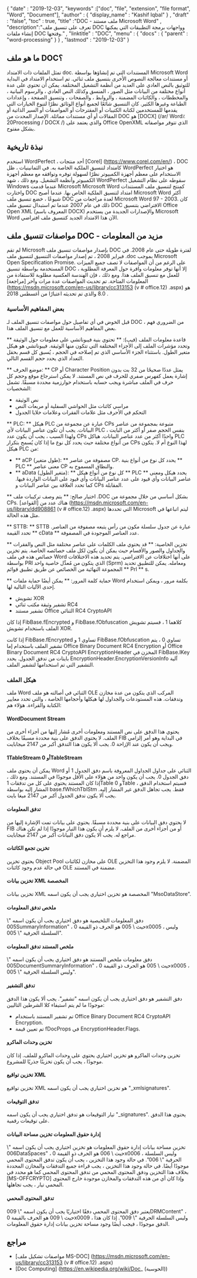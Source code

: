 {
  "date" : "2019-12-03",
  "keywords" :["doc", "file", "extension", "file format", "Word", "Document"],
  "author" : {
    "display_name" : "Kashif Iqbal"
} ,
  "draft" : "false",
  "toc" : true,
  "title" :"DOC - ملف مستند Microsoft Word" ,
  "description":"تعرف على تنسيق ملف DOC وواجهات برمجة التطبيقات التي يمكنها إنشاء ملفات DOC وفتحها." ,
  "linktitle" : "DOC",
  "menu" : {
    "docs" : {
      "parent" : "word-processing"
}
} ,
  "lastmod" : "2019-12-03"
}

## ما هو ملف DOC؟

تمثل الملفات ذات الامتداد doc. المستندات التي تم إنشاؤها بواسطة Microsoft Word أو مستندات معالجة النصوص الأخرى بتنسيق ملف ثنائي. تم استخدام الامتداد في البداية للتوثيق بالنص العادي على العديد من أنظمة التشغيل المختلفة. يمكن أن تحتوي على عدة أنواع مختلفة من البيانات مثل الصور ، المنسق وكذلك النص العادي ، والرسوم البيانية ، والمخططات ، والكائنات المضمنة ، والروابط ، والصفحات ، وتنسيق الصفحة ، وإعدادات الطباعة وغيرها الكثير. كان التنسيق شائعًا لجميع أنواع الوثائق نظرًا لتنوع الخيارات التي يقدمها للمستخدمين لكتابة الكتيبات أو المقترحات أو المواصفات أو السير الذاتية أو المقالات أو أي مستندات مماثلة. الإصدار المحدث من DOC هو [DOCX] (/ar/ Word٪ 20Processing / DOCX /) والذي يعتمد على Office OpenXML الذي تتوفر مواصفاته بشكل مفتوح.

## نبذة تاريخية ##

استخدم WordPerfect ، أحد منتجات [Corel] (https://www.corel.com/en/) ، DOC كامتداد لتنسيق الملكية الخاصة به. في الثمانينيات ، ظل WordPerfect هو اختيار الاستخدام على معظم أجهزة الكمبيوتر نظرًا لسهولة توفره وتوافقه مع معظم أجهزة الكمبيوتر وأنظمة التشغيل. ومع ذلك ، شهد WordPerfect سقوطه على نظام التشغيل Windows عندما قدمت Microsoft Microsoft Word كمنتج لتنسيق ملف المستندات واختارت DOC امتداد لتنسيق الملكية الخاص بها. عندما أصبح Microsoft Word أكثر شيوعًا ، خضع تنسيق ملف DOC لعدة مراجعات من Microsoft Word 97 - 2003. كان ذلك في عام 2007 عندما تم استبدال تنسيق ملف DOC الافتراضي بتنسيق Office Open XML (المعروف باسم DOCX) والإصدارات الجديدة من يستخدم Microsoft Word الآن هذا الامتداد الجديد كتنسيق ملف افتراضي.

## مواصفات تنسيق ملف DOC - مزيد من المعلومات

لم تقم Microsoft بإصدار مواصفات تنسيق ملف DOC لفترة طويلة حتى عام 2008. في فبراير 2008 ، تم إصدار مواصفات التنسيق لتنسيق ملف .doc بموجب Microsoft Open Specification Promise. على الرغم من أن المواصفات لا تصف جميع الميزات المستخدمة بواسطة تنسيق DOC ، إلا أنها توفر معلومات وافرة حول المعرفة المطلوبة للعمل مع تنسيق الملف هذا. ومع ذلك ، فإن الهندسة العكسية مطلوبة للاستفادة من المعلومات المتاحة. تم تحديث المواصفات عدة مرات وآخر [مراجعة] (https://msdn.microsoft.com/en-us/library/cc313153 (v # office.12) .aspx) هو 8.0 والذي تم تحديثه اعتبارًا من أغسطس 2018 .

### بعض المفاهيم الأساسية ###

قبل الخوض في أي تفاصيل حول مواصفات تنسيق الملف لـ DOC ، من الضروري فهم بعض المفاهيم الأساسية للعمل مع تنسيق الملف هذا.

** قاعدة معلومات الملف (فيب): ** تحتوي بنية فيبوناتشي على معلومات حول الوثيقة وتحدد مؤشرات الملف إلى الأجزاء المختلفة التي تتكون منها الوثيقة.
فيبوناتشي هو هيكل متغير الطول. باستثناء الجزء الأساسي الذي تم إصلاحه في الحجم ، يُسبق كل قسم بحقل التعداد الذي يحدد حجم القسم التالي.

** موضع الحرف: ** CP أو Character Position يمثل عددًا صحيحًا من 32 بت بدون إشارة يعمل كفهرس صفري للحرف في نص المستند. لا يمكن استرجاع موقع وحجم كل حرف في الملف مباشرة ويجب حسابه باستخدام خوارزمية محددة مسبقًا. تشمل الشخصيات:

* نص الوثيقة
* مراسي كائنات مثل الحواشي السفلية أو مربعات النص
* التحكم في الأحرف مثل علامات الفقرات وعلامات خلايا الجدول

** PLC: ** هيكل PLC عبارة عن مجموعة من CPs متبوعة بمجموعة من عناصر البيانات. يجب أن تكون عناصر البيانات لأي PLC بنفس الحجم صفر أو أكثر من البايت ، ولهذا السبب ، يجب أن يكون عدد CPs واحدًا أكثر من عدد عناصر البيانات. هياكل PLC من أنواع مختلفة حيث يحدد كل نوع ما إذا كان يُسمح بتكرار CPs لهذا النوع أم لا. يتكون هيكل PLC من:

* ** aCP (طول متغير): ** مصفوفة من عناصر CP. يحدد كل نوع من أنواع بنية ** PLC ** معنى عناصر CP والنطاق المسموح به.
* ** aData (متغير الطول): ** كل نوع من أنواع هيكل ** PLC ** يحدد هيكل ومعنى عناصر البيانات وأي قيود على عدد عناصر البيانات وأي قيود على البيانات الواردة فيها. كما تحدد العلاقة بين عناصر البيانات و CPs المقابلة.

** اختيار صالح: ** يتم وصف تركيبات ملف .DOC بشكل أساسي من خلال مجموعة من CPs. هناك عدد من [القواعد] (https://msdn.microsoft.com/en-us/library/dd908861 (v # office.12) .aspx) التي تحددها Microsoft ليتم اتباعها في مثل هذه الحالة.

** STTB: ** STTB عبارة عن جدول سلسلة مكون من رأس يتبعه مصفوفة من العناصر. تحدد القيمة ** cData ** عدد العناصر الموجودة في المصفوفة.

** تخزين الخاصية: ** قد يحتوي ملف الكلمات على عناصر مختلفة مثل النص والفقرات والجداول والصور والأقسام حيث يمكن أن يكون لكل ملف خصائصه الخاصة. يتم تخزين خصائص هذه في ملف Word على أنها اختلافات عن الافتراضي. يتم تحديد هذه الاختلافات بواسطة PRl الذي يتكون من مُعدِّل خاصية واحد (Sprm) ومعامله. يمكن للتطبيق تحديد المجموعة النهائية من الخصائص عن طريق تطبيق قوائم ** Prl ** s.

** حماية كلمة المرور: ** يمكن أيضًا حماية ملفات Word بكلمة مرور ، ويمكن استخدام إحدى الآليات التالية لها.

* تشويش XOR
* تشفير وثيقة مكتب ثنائي RC4
* تشفير مستند Office الثنائي RC4 CryptoAPI

إذا كان FibBase.fEncrypted و FibBase.fObfuscation كلاهما 1 ، فسيتم تشويش الملف باستخدام تشويش XOR.

إذا كانت FibBase.fEncrypted تساوي 1 و FibBase.fObfuscation تساوي 0 ، يتم تشفير الملف باستخدام إما Office Binary Document RC4 Encryption أو Office Binary Document RC4 CryptoAPI EncryptionHeader المخزن في FibBase.lKey بايتات من تدفق الجدول. يحدد EncryptionHeader.EncryptionVersionInfo آلية التشفير التي تم استخدامها لتشفير الملف.

### هيكل الملف ###

ملف Word الثنائي في أصالته هو ملف OLE المركب الذي يتكون من عدة مخازن وتدفقات. هذه المستودعات والجداول لها هيكلها وأحجامها الخاصة ، والتي تحدد معايير الكتابة والقراءة. هؤلاء هم:

#### WordDocument Stream ####

يحتوي هذا الدفق على نص المستند ومعلومات أخرى مُشار إليها من أجزاء أخرى من الملف. لا يحتوي الدفق على بنية محددة مسبقًا بخلاف FIB في البداية وهو أمر إلزامي ويجب أن يكون عند الإزاحة 0. يجب ألا يكون هذا التدفق أكبر من 2147 ميجابايت.

#### 1TableStream أو 0TableStream ####

يمكن أن يحتوي ملف Word الثنائي على جداول الجداول المعروفة باسم دفق الجدول 1 أو دفق الجدول 0. يجب أن يكون واحد من هؤلاء على الأقل موجودًا في المستند. ومع ذلك ، إذا كان المستند يحتوي على كل من تدفقات 1Table و 0Table ، فسيتم استخدام الدفق المشار إليه بواسطة base.fWhichTblStm فقط. يجب تجاهل الدفق غير المشار إليه.
يجب ألا يكون تدفق الجدول أكبر من 2147 ميغا بايت.

#### تدفق المعلومات ####

لا يحتوي دفق البيانات على بنية محددة مسبقًا. يحتوي على بيانات تمت الإشارة إليها من FIB أو من أجزاء أخرى من الملف. لا يلزم أن يكون هذا التيار موجودًا إذا لم تكن هناك مراجع له. يجب ألا يكون دفق البيانات أكبر من 2147 ميجابايت.

#### تخزين تجمع الكائنات ####

يحتوي تخزين Object Pool على مخازن لكائنات OLE المضمنة. لا يلزم وجود هذا التخزين في حالة عدم وجود كائنات OLE مضمنة في المستند.

#### تخزين بيانات XML المخصصة ####

تخزين بيانات XML المخصصة هو تخزين اختياري يجب أن يكون اسمه "MsoDataStore".

#### ملخص تدفق المعلومات ####

دفق المعلومات التلخيصية هو دفق اختياري يجب أن يكون اسمه "\ 005SummaryInformation" ، حيث \ 005 هو الحرف ذو القيمة 0x0005 ، وليس السلسلة الحرفية "\ 005".

#### ملخص المستند تدفق المعلومات ####

دفق معلومات ملخص المستند هو دفق اختياري يجب أن يكون اسمه "\ 005DocumentSummaryInformation" ، حيث \ 005 هو الحرف ذو القيمة 0x0005 ، وليس السلسلة الحرفية "\ 005".

#### تدفق التشفير ####

دفق التشفير هو دفق اختياري يجب أن يكون اسمه "تشفير". يجب ألا يكون هذا الدفق موجودًا ما لم يتم استيفاء كلا الشرطين التاليين:

* تم تشفير المستند باستخدام Office Binary Document RC4 CryptoAPI Encryption.
* تم تعيين قيمة fDocProps في EncryptionHeader.Flags.

#### تخزين وحدات الماكرو ####

تخزين وحدات الماكرو هو تخزين اختياري يحتوي على وحدات الماكرو للملف. إذا كان موجودًا ، يجب أن يكون تخزينًا جذريًا للمشروع.

#### تخزين تواقيع XML ####

تخزين تواقيع XML هو تخزين اختياري يجب أن يكون اسمه "_xmlsignatures".

#### تدفق التوقيعات ####

تيار التوقيعات هو تدفق اختياري يجب أن يكون اسمه "_signatures". يحتوي هذا الدفق على توقيعات رقمية.

#### إدارة حقوق المعلومات تخزين مساحة البيانات ####

تخزين مساحة بيانات إدارة حقوق المعلومات هو تخزين اختياري يجب أن يكون اسمه "\ 006DataSpaces" ، حيث \ 006 هو الحرف ذو القيمة 0x0006 ، وليس السلسلة الحرفية "\ 006". في حالة وجود هذا التخزين ، يجب أن يكون تدفق المحتوى المحمي موجودًا أيضًا.
في حالة وجود هذا التخزين ، يجب قراءة جميع التدفقات والمخازن المحددة بخلاف هذا التخزين ودفق المحتوى المحمي من تدفق المحتوى المحمي كما هو محدد في [MS-OFFCRYPTO] وإذا كان أي من هذه التدفقات والمخازن موجودة خارج المحتوى المحمي تيار ، يجب تجاهلها.

#### تدفق المحتوى المحمي ####

يعتبر دفق المحتوى المحمي دفقًا اختياريًا يجب أن يكون اسمه "\ 009DRMContent" ، حيث \ 009 هو الحرف بالقيمة 0x0009 ، وليس السلسلة الحرفية "\ 009".
إذا كان هذا الدفق موجودًا ، فيجب أيضًا وجود مساحة تخزين بيانات إدارة حقوق المعلومات.

## مراجع ##

* [مواصفات تشكيل ملف MS-DOC] (https://msdn.microsoft.com/en-us/library/cc313153 (v # office.12) .aspx)
* [Doc Computing] (https://en.wikipedia.org/wiki/Doc_ (الحوسبة))

